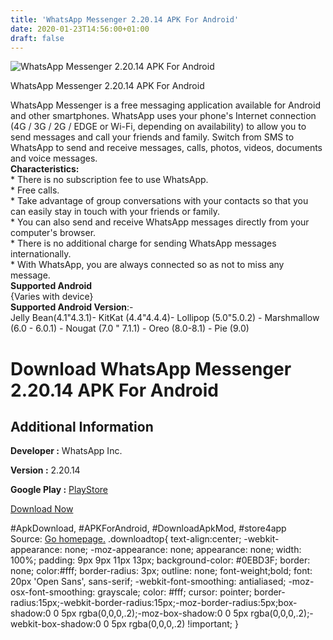 ```yaml
---
title: 'WhatsApp Messenger 2.20.14 APK For Android'
date: 2020-01-23T14:56:00+01:00
draft: false
---
```


![WhatsApp Messenger 2.20.14 APK For Android](https://i2.wp.com/apkhome.net/wp-content/uploads/2020/01/WhatsApp-Messenger-2.20.14.png "WhatsApp Messenger 2.20.14 APK For Android")

  

WhatsApp Messenger 2.20.14 APK For Android

WhatsApp Messenger is a free messaging application available for Android and other smartphones. WhatsApp uses your phone's Internet connection (4G / 3G / 2G / EDGE or Wi-Fi, depending on availability) to allow you to send messages and call your friends and family. Switch from SMS to WhatsApp to send and receive messages, calls, photos, videos, documents and voice messages.  
**Characteristics:**  
\* There is no subscription fee to use WhatsApp.  
\* Free calls.  
\* Take advantage of group conversations with your contacts so that you can easily stay in touch with your friends or family.  
\* You can also send and receive WhatsApp messages directly from your computer's browser.  
\* There is no additional charge for sending WhatsApp messages internationally.  
\* With WhatsApp, you are always connected so as not to miss any message.  
**Supported Android**  
{Varies with device}  
**Supported Android Version**:-  
Jelly Bean(4.1"4.3.1)- KitKat (4.4"4.4.4)- Lollipop (5.0"5.0.2) - Marshmallow (6.0 - 6.0.1) - Nougat (7.0 " 7.1.1) - Oreo (8.0-8.1) - Pie (9.0)

Download WhatsApp Messenger 2.20.14 APK For Android
===================================================

Additional Information
----------------------

**Developer :** WhatsApp Inc.

**Version :** 2.20.14

**Google Play :** [PlayStore](https://play.google.com/store/apps/details?id=com.whatsapp)

  

[Download Now](https://store4app.co/post/whatsapp-messenger-2-20-14-apk-for-android_1579783636)

  
#ApkDownload, #APKForAndroid, #DownloadApkMod, #store4app  
Source: [Go homepage.](https://store4app.co/post/whatsapp-messenger-2-20-14-apk-for-android_1579783636) .downloadtop{ text-align:center; -webkit-appearance: none; -moz-appearance: none; appearance: none; width: 100%; padding: 9px 9px 11px 13px; background-color: #0EBD3F; border: none; color:#fff; border-radius: 3px; outline: none; font-weight;bold; font: 20px 'Open Sans', sans-serif; -webkit-font-smoothing: antialiased; -moz-osx-font-smoothing: grayscale; color: #fff; cursor: pointer; border-radius:15px;-webkit-border-radius:15px;-moz-border-radius:5px;box-shadow:0 0 5px rgba(0,0,0,.2);-moz-box-shadow:0 0 5px rgba(0,0,0,.2);-webkit-box-shadow:0 0 5px rgba(0,0,0,.2) !important; }